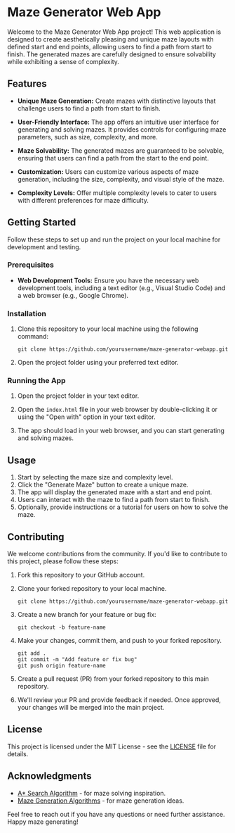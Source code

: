 # Maze Generator Web App

Welcome to the Maze Generator Web App project! This web application is designed to create aesthetically pleasing and unique maze layouts with defined start and end points, allowing users to find a path from start to finish. The generated mazes are carefully designed to ensure solvability while exhibiting a sense of complexity.

## Features

- **Unique Maze Generation:** Create mazes with distinctive layouts that challenge users to find a path from start to finish.

- **User-Friendly Interface:** The app offers an intuitive user interface for generating and solving mazes. It provides controls for configuring maze parameters, such as size, complexity, and more.

- **Maze Solvability:** The generated mazes are guaranteed to be solvable, ensuring that users can find a path from the start to the end point.

- **Customization:** Users can customize various aspects of maze generation, including the size, complexity, and visual style of the maze.

- **Complexity Levels:** Offer multiple complexity levels to cater to users with different preferences for maze difficulty.

## Getting Started

Follow these steps to set up and run the project on your local machine for development and testing.

### Prerequisites

- **Web Development Tools:** Ensure you have the necessary web development tools, including a text editor (e.g., Visual Studio Code) and a web browser (e.g., Google Chrome).

### Installation

1. Clone this repository to your local machine using the following command:

   ```
   git clone https://github.com/yourusername/maze-generator-webapp.git
   ```

2. Open the project folder using your preferred text editor.

### Running the App

1. Open the project folder in your text editor.

2. Open the `index.html` file in your web browser by double-clicking it or using the "Open with" option in your text editor.

3. The app should load in your web browser, and you can start generating and solving mazes.

## Usage

1. Start by selecting the maze size and complexity level.
2. Click the "Generate Maze" button to create a unique maze.
3. The app will display the generated maze with a start and end point.
4. Users can interact with the maze to find a path from start to finish.
5. Optionally, provide instructions or a tutorial for users on how to solve the maze.

## Contributing

We welcome contributions from the community. If you'd like to contribute to this project, please follow these steps:

1. Fork this repository to your GitHub account.

2. Clone your forked repository to your local machine.

   ```
   git clone https://github.com/yourusername/maze-generator-webapp.git
   ```

3. Create a new branch for your feature or bug fix:

   ```
   git checkout -b feature-name
   ```

4. Make your changes, commit them, and push to your forked repository.

   ```
   git add .
   git commit -m "Add feature or fix bug"
   git push origin feature-name
   ```

5. Create a pull request (PR) from your forked repository to this main repository.

6. We'll review your PR and provide feedback if needed. Once approved, your changes will be merged into the main project.

## License

This project is licensed under the MIT License - see the [LICENSE](LICENSE) file for details.

## Acknowledgments

- [A* Search Algorithm](https://en.wikipedia.org/wiki/A*_search_algorithm) - for maze solving inspiration.
- [Maze Generation Algorithms](https://en.wikipedia.org/wiki/Maze_generation_algorithm) - for maze generation ideas.

Feel free to reach out if you have any questions or need further assistance. Happy maze generating!